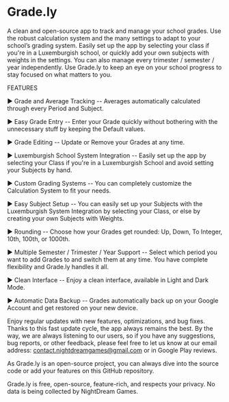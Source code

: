 # Grade.ly
A clean and open-source app to track and manage your school grades. Use the robust calculation system and the many settings to adapt to your school’s grading system. Easily set up the app by selecting your class if you're in a Luxemburgish school, or quickly add your own subjects with weights in the settings. You can also manage every trimester / semester / year independently. Use Grade.ly to keep an eye on your school progress to stay focused on what matters to you.

FEATURES

► Grade and Average Tracking -- Averages automatically calculated through every Period and Subject.

► Easy Grade Entry -- Enter your Grade quickly without bothering with the unnecessary stuff by keeping the Default values.

► Grade Editing -- Update or Remove your Grades at any time.

► Luxemburgish School System Integration -- Easily set up the app by selecting your Class if you're in a Luxemburgish School and avoid setting your Subjects by hand.

► Custom Grading Systems -- You can completely customize the Calculation System to fit your needs.

► Easy Subject Setup -- You can easily set up your Subjects with the Luxemburgish System Integration by selecting your Class, or else by creating your own Subjects with Weights.

► Rounding -- Choose how your Grades get rounded: Up, Down, To Integer, 10th, 100th, or 1000th.

► Multiple Semester / Trimester / Year Support -- Select which period you want to add Grades to and switch them at any time. You have complete flexibility and Grade.ly handles it all.

► Clean Interface -- Enjoy a clean interface, available in Light and Dark Mode.

► Automatic Data Backup -- Grades automatically back up on your Google Account and get restored on your new device.



Enjoy regular updates with new features, optimizations, and bug fixes. Thanks to this fast update cycle, the app always remains the best. By the way, we are always listening to our users, so if you have any suggestions, bug reports, or other feedback, please feel free to let us know at our email address: contact.nightdreamgames@gmail.com or in Google Play reviews.

As Grade.ly is an open-source project, you can always dive into the source code or add your features on this GitHub repository.

Grade.ly is free, open-source, feature-rich, and respects your privacy. No data is being collected by NightDream Games.
